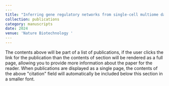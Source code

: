 ```yaml
---
​---
title: "Inferring gene regulatory networks from single-cell multiome data using atlas-scale external data."
collection: publications
category: manuscripts
date: 2024
venue: 'Nature Biotechnology '
​---
---
```


The contents above will be part of a list of publications, if the user clicks the link for the publication than the contents of section will be rendered as a full page, allowing you to provide more information about the paper for the reader. When publications are displayed as a single page, the contents of the above "citation" field will automatically be included below this section in a smaller font.